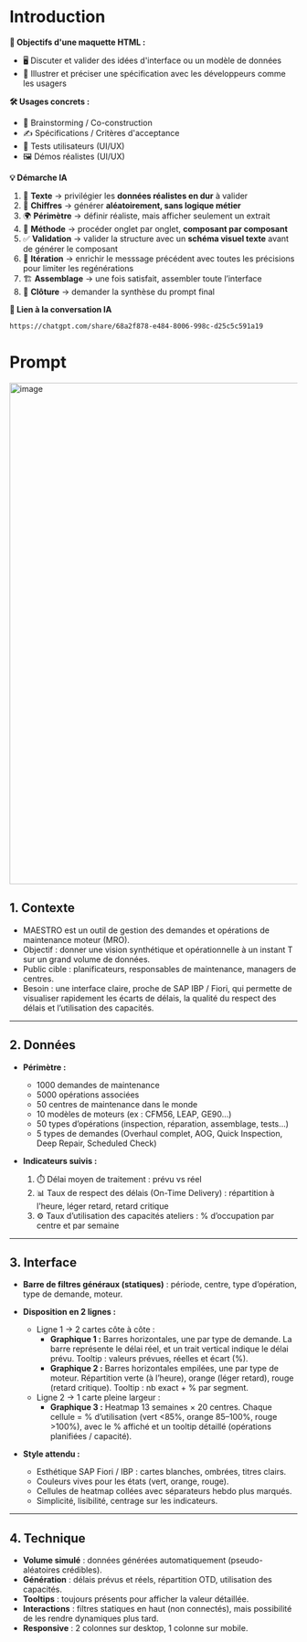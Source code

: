 # Introduction

**📌 Objectifs d'une maquette HTML :**

- 🖥️ Discuter et valider des idées d'interface ou un modèle de données
- 📑 Illustrer et préciser une spécification avec les développeurs comme les usagers

**🛠 Usages concrets :**

- 🎨 Brainstorming / Co-construction
- ✍️ Spécifications / Critères d'acceptance
- 👥 Tests utilisateurs (UI/UX)
- 🖼️ Démos réalistes (UI/UX)

**💡 Démarche IA**

1. 📝 **Texte** → privilégier les **données réalistes en dur** à valider
2. 🎲 **Chiffres** → générer **aléatoirement, sans logique métier**  
3. 🌍 **Périmètre** → définir réaliste, mais afficher seulement un extrait  
4. 📑 **Méthode** → procéder onglet par onglet, **composant par composant**  
5. ✅ **Validation** → valider la structure avec un **schéma visuel texte** avant de générer le composant  
6. 🔧 **Itération** → enrichir le messsage précédent avec toutes les précisions pour limiter les regénérations 
7. 🏗️ **Assemblage** → une fois satisfait, assembler toute l’interface  
8. 📜 **Clôture** → demander la synthèse du prompt final  


**🤖 Lien à la conversation IA**
```
https://chatgpt.com/share/68a2f878-e484-8006-998c-d25c5c591a19
```

# Prompt

<img width="1189" height="878" alt="image" src="https://github.com/user-attachments/assets/11df08f2-6cf8-4e47-a2cd-2b1383cd89ca" />

## 1. Contexte
- MAESTRO est un outil de gestion des demandes et opérations de maintenance moteur (MRO).
- Objectif : donner une vision synthétique et opérationnelle à un instant T sur un grand volume de données.  
- Public cible : planificateurs, responsables de maintenance, managers de centres.
- Besoin : une interface claire, proche de SAP IBP / Fiori, qui permette de visualiser rapidement les écarts de délais, la qualité du respect des délais et l’utilisation des capacités.

---

## 2. Données
- **Périmètre :**
  - 1000 demandes de maintenance  
  - 5000 opérations associées  
  - 50 centres de maintenance dans le monde  
  - 10 modèles de moteurs (ex : CFM56, LEAP, GE90…)  
  - 50 types d’opérations (inspection, réparation, assemblage, tests…)  
  - 5 types de demandes (Overhaul complet, AOG, Quick Inspection, Deep Repair, Scheduled Check)

- **Indicateurs suivis :**
  1. ⏱️ Délai moyen de traitement : prévu vs réel
  2. 📊 Taux de respect des délais (On-Time Delivery) : répartition à l’heure, léger retard, retard critique
  3. ⚙️ Taux d’utilisation des capacités ateliers : % d’occupation par centre et par semaine

---

## 3. Interface
- **Barre de filtres généraux (statiques)** : période, centre, type d’opération, type de demande, moteur.  
- **Disposition en 2 lignes :**
  - Ligne 1 → 2 cartes côte à côte :  
    - **Graphique 1 :** Barres horizontales, une par type de demande. La barre représente le délai réel, et un trait vertical indique le délai prévu. Tooltip : valeurs prévues, réelles et écart (%).  
    - **Graphique 2 :** Barres horizontales empilées, une par type de moteur. Répartition verte (à l’heure), orange (léger retard), rouge (retard critique). Tooltip : nb exact + % par segment.
  - Ligne 2 → 1 carte pleine largeur :  
    - **Graphique 3 :** Heatmap 13 semaines × 20 centres. Chaque cellule = % d’utilisation (vert <85%, orange 85–100%, rouge >100%), avec le % affiché et un tooltip détaillé (opérations planifiées / capacité).

- **Style attendu :**
  - Esthétique SAP Fiori / IBP : cartes blanches, ombrées, titres clairs.  
  - Couleurs vives pour les états (vert, orange, rouge).  
  - Cellules de heatmap collées avec séparateurs hebdo plus marqués.  
  - Simplicité, lisibilité, centrage sur les indicateurs.

---

## 4. Technique
- **Volume simulé** : données générées automatiquement (pseudo-aléatoires crédibles).  
- **Génération** : délais prévus et réels, répartition OTD, utilisation des capacités.  
- **Tooltips** : toujours présents pour afficher la valeur détaillée.  
- **Interactions** : filtres statiques en haut (non connectés), mais possibilité de les rendre dynamiques plus tard.  
- **Responsive** : 2 colonnes sur desktop, 1 colonne sur mobile.  
